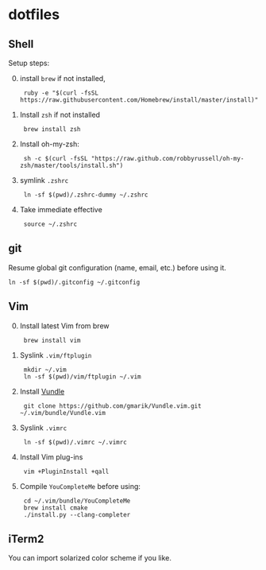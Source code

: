 dotfiles
========

Shell
-----

Setup steps:

0. install `brew` if not installed,

        ruby -e "$(curl -fsSL https://raw.githubusercontent.com/Homebrew/install/master/install)"

1. Install `zsh` if not installed

        brew install zsh

2. Install oh-my-zsh:

        sh -c $(curl -fsSL "https://raw.github.com/robbyrussell/oh-my-zsh/master/tools/install.sh")

3. symlink `.zshrc`

        ln -sf $(pwd)/.zshrc-dummy ~/.zshrc

4. Take immediate effective

        source ~/.zshrc

git
---

Resume global git configuration (name, email, etc.) before using it.

    ln -sf $(pwd)/.gitconfig ~/.gitconfig

Vim
---

0. Install latest Vim from brew

        brew install vim

1. Syslink `.vim/ftplugin`

        mkdir ~/.vim
        ln -sf $(pwd)/vim/ftplugin ~/.vim

2. Install [Vundle](https://github.com/gmarik/Vundle.vim)

        git clone https://github.com/gmarik/Vundle.vim.git ~/.vim/bundle/Vundle.vim

3. Syslink `.vimrc`
    
        ln -sf $(pwd)/.vimrc ~/.vimrc

4. Install Vim plug-ins

        vim +PluginInstall +qall

5. Compile `YouCompleteMe` before using: 

        cd ~/.vim/bundle/YouCompleteMe
        brew install cmake
        ./install.py --clang-completer


iTerm2
------

You can import solarized color scheme if you like.

